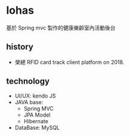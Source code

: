 # lohas
基於 Spring mvc 製作的健康樂齡室內活動後台

## history
- 榮總 RFID card track client platform on 2018.

## technology
- UI/UX: kendo JS
- JAVA base:
	- Spring MVC
	- JPA Model
	- Hibernate
- DataBase: MySQL
